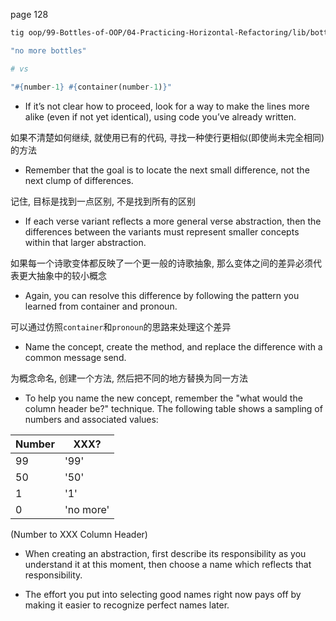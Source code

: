 page 128

```bash
tig oop/99-Bottles-of-OOP/04-Practicing-Horizontal-Refactoring/lib/bottles.rb
```

```ruby
"no more bottles"

# vs

"#{number-1} #{container(number-1)}"
```

+ If it’s not clear how to proceed, look for a way to make the lines more alike (even if not yet identical), using code you’ve already written.

如果不清楚如何继续, 就使用已有的代码, 寻找一种使行更相似(即使尚未完全相同)的方法

+ Remember that the goal is to locate the next small difference, not the next clump of differences.

记住, 目标是找到一点区别, 不是找到所有的区别

+ If each verse variant reflects a more general verse abstraction, then the differences between the variants must represent smaller concepts within that larger abstraction.

如果每一个诗歌变体都反映了一个更一般的诗歌抽象, 那么变体之间的差异必须代表更大抽象中的较小概念

+ Again, you can resolve this difference by following the pattern you learned from container and pronoun.

可以通过仿照`container`和`pronoun`的思路来处理这个差异

+ Name the concept, create the method, and replace the difference with a common message send.

为概念命名, 创建一个方法, 然后把不同的地方替换为同一方法

+ To help you name the new concept, remember the "what would the column header be?" technique. The following table shows a sampling of numbers and associated values:

Number | XXX?
-------|--------
99     | '99'
50     | '50'
1      | '1'
0      | 'no more'

(Number to XXX Column Header)

+ When creating an abstraction, first describe its responsibility as you understand it at this moment, then choose a name which reflects that responsibility.

+ The effort you put into selecting good names right now pays off by making it easier to recognize perfect names later.


